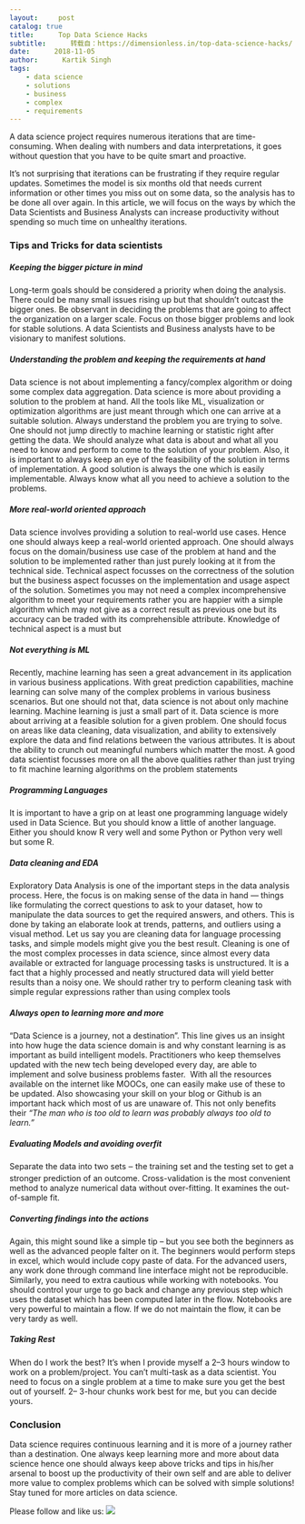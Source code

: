 ```yaml
---
layout:     post
catalog: true
title:      Top Data Science Hacks
subtitle:      转载自：https://dimensionless.in/top-data-science-hacks/
date:      2018-11-05
author:      Kartik Singh
tags:
    - data science
    - solutions
    - business
    - complex
    - requirements
---
```


A data science project requires numerous iterations that are time-consuming. When dealing with numbers and data interpretations, it goes without question that you have to be quite smart and proactive.

It’s not surprising that iterations can be frustrating if they require regular updates. Sometimes the model is six months old that needs current information or other times you miss out on some data, so the analysis has to be done all over again. In this article, we will focus on the ways by which the Data Scientists and Business Analysts can increase productivity without spending so much time on unhealthy iterations.

### Tips and Tricks for data scientists

##### **Keeping the bigger picture in mind**

Long-term goals should be considered a priority when doing the analysis. There could be many small issues rising up but that shouldn’t outcast the bigger ones. Be observant in deciding the problems that are going to affect the organization on a larger scale. Focus on those bigger problems and look for stable solutions. A data Scientists and Business analysts have to be visionary to manifest solutions.

##### **Understanding the problem and keeping the requirements at hand**

Data science is not about implementing a fancy/complex algorithm or doing some complex data aggregation. Data science is more about providing a solution to the problem at hand. All the tools like ML, visualization or optimization algorithms are just meant through which one can arrive at a suitable solution. Always understand the problem you are trying to solve. One should not jump directly to machine learning or statistic right after getting the data. We should analyze what data is about and what all you need to know and perform to come to the solution of your problem. Also, it is important to always keep an eye of the feasibility of the solution in terms of implementation. A good solution is always the one which is easily implementable. Always know what all you need to achieve a solution to the problems.

##### **More real-world oriented approach**

Data science involves providing a solution to real-world use cases. Hence one should always keep a real-world oriented approach. One should always focus on the domain/business use case of the problem at hand and the solution to be implemented rather than just purely looking at it from the technical side. Technical aspect focusses on the correctness of the solution but the business aspect focusses on the implementation and usage aspect of the solution. Sometimes you may not need a complex incomprehensive algorithm to meet your requirements rather you are happier with a simple algorithm which may not give as a correct result as previous one but its accuracy can be traded with its comprehensible attribute. Knowledge of technical aspect is a must but

##### **Not everything is ML**

Recently, machine learning has seen a great advancement in its application in various business applications. With great prediction capabilities, machine learning can solve many of the complex problems in various business scenarios. But one should not that, data science is not about only machine learning. Machine learning is just a small part of it. Data science is more about arriving at a feasible solution for a given problem. One should focus on areas like data cleaning, data visualization, and ability to extensively explore the data and find relations between the various attributes. It is about the ability to crunch out meaningful numbers which matter the most. A good data scientist focusses more on all the above qualities rather than just trying to fit machine learning algorithms on the problem statements

##### **Programming Languages**

It is important to have a grip on at least one programming language widely used in Data Science. But you should know a little of another language. Either you should know R very well and some Python or Python very well but some R.

##### **Data cleaning and EDA**

Exploratory Data Analysis is one of the important steps in the data analysis process. Here, the focus is on making sense of the data in hand — things like formulating the correct questions to ask to your dataset, how to manipulate the data sources to get the required answers, and others. This is done by taking an elaborate look at trends, patterns, and outliers using a visual method. Let us say you are cleaning data for language processing tasks, and simple models might give you the best result. Cleaning is one of the most complex processes in data science, since almost every data available or extracted for language processing tasks is unstructured. It is a fact that a highly processed and neatly structured data will yield better results than a noisy one. We should rather try to perform cleaning task with simple regular expressions rather than using complex tools

##### **Always open to learning more and more**

“Data Science is a journey, not a destination”. This line gives us an insight into how huge the data science domain is and why constant learning is as important as build intelligent models. Practitioners who keep themselves updated with the new tech being developed every day, are able to implement and solve business problems faster.  With all the resources available on the internet like MOOCs, one can easily make use of these to be updated. Also showcasing your skill on your blog or Github is an important hack which most of us are unaware of. This not only benefits their *“The man who is too old to learn was probably always too old to learn.”*

##### **Evaluating Models and avoiding overfit**

Separate the data into two sets ౼ the training set and the testing set to get a stronger prediction of an outcome. Cross-validation is the most convenient method to analyze numerical data without over-fitting. It examines the out-of-sample fit.

##### **Converting findings into the actions**

Again, this might sound like a simple tip – but you see both the beginners as well as the advanced people falter on it. The beginners would perform steps in excel, which would include copy paste of data. For the advanced users, any work done through command line interface might not be reproducible. Similarly, you need to extra cautious while working with notebooks. You should control your urge to go back and change any previous step which uses the dataset which has been computed later in the flow. Notebooks are very powerful to maintain a flow. If we do not maintain the flow, it can be very tardy as well.

##### **Taking Rest**

When do I work the best? It’s when I provide myself a 2–3 hours window to work on a problem/project. You can’t multi-task as a data scientist. You need to focus on a single problem at a time to make sure you get the best out of yourself. 2– 3-hour chunks work best for me, but you can decide yours.

### Conclusion

Data science requires continuous learning and it is more of a journey rather than a destination. One always keep learning more and more about data science hence one should always keep above tricks and tips in his/her arsenal to boost up the productivity of their own self and are able to deliver more value to complex problems which can be solved with simple solutions! Stay tuned for more articles on data science.

Please follow and like us:
![](https://dimensionless.in/wp-content/plugins/ultimate-social-media-icons/images/follow_subscribe.png)

